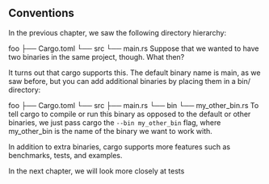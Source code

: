 ## Conventions
In the previous chapter, we saw the following directory hierarchy:


foo
├── Cargo.toml
└── src
    └── main.rs
Suppose that we wanted to have two binaries in the same project, though. What then?

It turns out that cargo supports this. The default binary name is main, 
as we saw before, but you can add additional binaries by placing them in a bin/ directory:


foo
├── Cargo.toml
└── src
    ├── main.rs
    └── bin
        └── my_other_bin.rs
To tell cargo to compile or run this binary as opposed to the default or other binaries, 
we just pass cargo the `--bin my_other_bin` flag, where my_other_bin is the name of the binary we want to work with.

In addition to extra binaries, cargo supports more features such as benchmarks, tests, and examples.

In the next chapter, we will look more closely at tests
